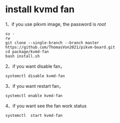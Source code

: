 # install kvmd fan
1、if you use pikvm image, the password is *root*
```
su -
rw
git clone --single-branch --branch master https://github.com/ThomasVon2021/pikvm-board.git
cd package/kvmd-fan
bash install.sh
```

2、if you want disable fan，
```
systemctl disable kvmd-fan
```

3、if you want restart fan，
```
systemctl enable kvmd-fan
```

4、if you want see the fan work status
```
systemctl  start kvmd-fan
```